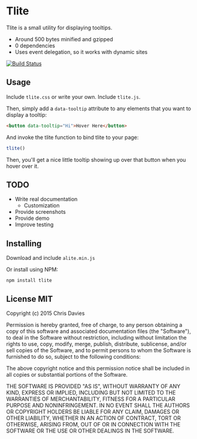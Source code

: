 # Tlite

Tlite is a small utility for displaying tooltips.

- Around 500 bytes minified and gzipped
- 0 dependencies
- Uses event delegation, so it works with dynamic sites

[![Build Status](https://travis-ci.org/chrisdavies/tlite.svg?branch=master)](https://travis-ci.org/chrisdavies/tlite)

## Usage

Include `tlite.css` or write your own.
Include `tlite.js`.

Then, simply add a `data-tooltip` attribute to any elements that you want to display a tooltip:

```html
<button data-tooltip="Hi">Hover Here</button>
```

And invoke the tlite function to bind tlite to your page:

```javascript
tlite()
```

Then, you'll get a nice little tooltip showing up over that button when you hover over it.

## TODO

- Write real documentation
  - Customization
- Provide screenshots
- Provide demo
- Improve testing

## Installing

Download and include `alite.min.js`

Or install using NPM:

    npm install tlite

## License MIT

Copyright (c) 2015 Chris Davies

Permission is hereby granted, free of charge, to any person
obtaining a copy of this software and associated documentation
files (the "Software"), to deal in the Software without
restriction, including without limitation the rights to use,
copy, modify, merge, publish, distribute, sublicense, and/or sell
copies of the Software, and to permit persons to whom the
Software is furnished to do so, subject to the following
conditions:

The above copyright notice and this permission notice shall be
included in all copies or substantial portions of the Software.

THE SOFTWARE IS PROVIDED "AS IS", WITHOUT WARRANTY OF ANY KIND,
EXPRESS OR IMPLIED, INCLUDING BUT NOT LIMITED TO THE WARRANTIES
OF MERCHANTABILITY, FITNESS FOR A PARTICULAR PURPOSE AND
NONINFRINGEMENT. IN NO EVENT SHALL THE AUTHORS OR COPYRIGHT
HOLDERS BE LIABLE FOR ANY CLAIM, DAMAGES OR OTHER LIABILITY,
WHETHER IN AN ACTION OF CONTRACT, TORT OR OTHERWISE, ARISING
FROM, OUT OF OR IN CONNECTION WITH THE SOFTWARE OR THE USE OR
OTHER DEALINGS IN THE SOFTWARE.
